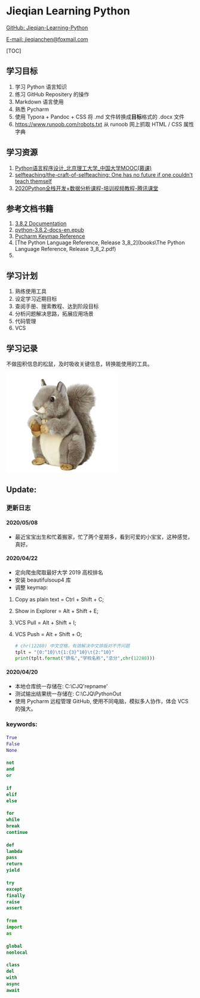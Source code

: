 # Jieqian Learning Python
[GitHub: Jieqian-Learning-Python](https://github.com/Jieqian-Chen/Jieqian-Learning-Python)

[E-mail: jieqianchen@foxmail.com](mailto:jieqianchen@foxmail.com)

[TOC]


## 学习目标
1. 学习 Python 语言知识
2. 练习 GitHub Repositery 的操作
3. Markdown 语言使用
4. 熟悉 Pycharm 
5. 使用 Typora + Pandoc + CSS 将 .md 文件转换成**目标**格式的 .docx 文件
6. https://www.runoob.com/robots.txt 从 runoob 网上抓取 HTML / CSS 属性字典
## 学习资源
1. [Python语言程序设计_北京理工大学_中国大学MOOC(慕课)](https://www.icourse163.org/course/BIT-268001)
2. [selfteaching/the-craft-of-selfteaching: One has no future if one couldn't teach themself](https://github.com/selfteaching/the-craft-of-selfteaching)
3. [2020Python全栈开发+数据分析课程-培训视频教程-腾讯课堂](https://ke.qq.com/course/1347237?taid=6628259820506789)
## 参考文档书籍
1. [3.8.2 Documentation](https://docs.python.org/3/)
2. [python-3.8.2-docs-en.epub](books\python-3.8.2-docs-en.epub)
3. [Pycharm Keymap Reference](books\PyCharmKeymapReferenceCard.pdf) 
4. [The Python Language Reference, Release 3_8_2](books\The Python Language Reference, Release 3_8_2.pdf)
5. 
## 学习计划
1. 熟练使用工具
2. 设定学习近期目标
3. 查阅手册、搜索教程、达到阶段目标
4. 分析问题解决思路，拓展应用场景
5. 代码管理
6. VCS 
## 学习记录
不做囤积信息的松鼠，及时吸收关键信息，转换能使用的工具。

![](images/Squirrel.jpg)

## Update:

### 更新日志
#### 2020/05/08
- 最近宝宝出生和忙着搬家，忙了两个星期多，看到可爱的小宝宝，这种感觉，真好。

#### 2020/04/22

- 定向爬虫爬取最好大学 2019 高校排名
- 安装 beautifulsoup4 库
- 调整 keymap: 
1. Copy as plain text = Ctrl + Shift + C; 

2. Show in Explorer = Alt + Shift + E;

3. VCS Pull = Alt + Shift + I;

4. VCS Push = Alt + Shift + O;

   ```python
   # chr(12288) 中文空格，有效解决中文排版对不齐问题
   tplt = "{0:^10}\t{1:{3}^10}\t{2:^10}"
   print(tplt.format("排名","学校名称","总分",chr(12288)))
   ```

   

#### 2020/04/20

- 本地仓库统一存储在: C:\CJQ\'repname'
- 测试输出结果统一存储在: C:\CJQ\PythonOut
- 使用 Pycharm 远程管理 GitHub, 使用不同电脑，模拟多人协作，体会 VCS 的强大。

### keywords:
```python
True
False
None

not
and
or

if
elif
else

for
while
break
continue

def
lambda
pass
return
yield

try
except
finally
raise
assert

from
import
as

global
nonlocal

class
del
with
async
await

```

